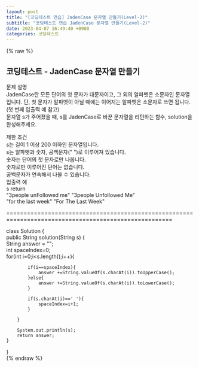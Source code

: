 ```yaml
---  
layout: post  
title: "[코딩테스트 연습] JadenCase 문자열 만들기(Level-2)"  
subtitle: "코딩테스트 연습 JadenCase 문자열 만들기(Level-2)"  
date: 2023-04-07 16:49:40 +0900  
categories: 코딩테스트  
---  
```

{% raw %}  
## 코딩테스트 - JadenCase 문자열 만들기  
문제 설명  
JadenCase란 모든 단어의 첫 문자가 대문자이고, 그 외의 알파벳은 소문자인 문자열입니다. 단, 첫 문자가 알파벳이 아닐 때에는 이어지는 알파벳은 소문자로 쓰면 됩니다. (첫 번째 입출력 예 참고)  
문자열 s가 주어졌을 때, s를 JadenCase로 바꾼 문자열을 리턴하는 함수, solution을 완성해주세요.  
  
제한 조건  
s는 길이 1 이상 200 이하인 문자열입니다.  
s는 알파벳과 숫자, 공백문자(" ")로 이루어져 있습니다.  
숫자는 단어의 첫 문자로만 나옵니다.  
숫자로만 이루어진 단어는 없습니다.  
공백문자가 연속해서 나올 수 있습니다.  
입출력 예  
s	return  
"3people unFollowed me"	"3people Unfollowed Me"  
"for the last week"	"For The Last Week"  
  
======================================================================================================  
  
class Solution {  
    public String solution(String s) {  
        String answer = "";  
        int spaceIndex=0;  
        for(int i=0;i<s.length();i++){  
  
            if(i==spaceIndex){  
                answer +=String.valueOf(s.charAt(i)).toUpperCase();  
            }else{  
                answer +=String.valueOf(s.charAt(i)).toLowerCase();  
            }  
  
            if(s.charAt(i)==' '){  
                spaceIndex=i+1;  
            }  
  
        }  
  
        System.out.println(s);  
        return answer;  
    }  
}  
{% endraw %}